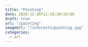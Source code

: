 ```yaml
---
title: "Painting"
date: 2020-12-30T11:10:26+10:00
draft: true
url: "/painting"
imageUrl: "/interests/painting.jpg"
categories:
  - art
---
```

